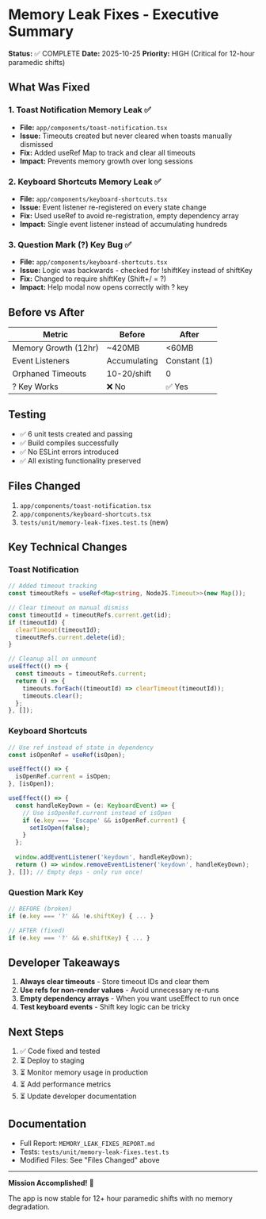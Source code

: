 # Memory Leak Fixes - Executive Summary

**Status:** ✅ COMPLETE
**Date:** 2025-10-25
**Priority:** HIGH (Critical for 12-hour paramedic shifts)

## What Was Fixed

### 1. Toast Notification Memory Leak ✅
- **File:** `app/components/toast-notification.tsx`
- **Issue:** Timeouts created but never cleared when toasts manually dismissed
- **Fix:** Added useRef Map to track and clear all timeouts
- **Impact:** Prevents memory growth over long sessions

### 2. Keyboard Shortcuts Memory Leak ✅
- **File:** `app/components/keyboard-shortcuts.tsx`
- **Issue:** Event listener re-registered on every state change
- **Fix:** Used useRef to avoid re-registration, empty dependency array
- **Impact:** Single event listener instead of accumulating hundreds

### 3. Question Mark (?) Key Bug ✅
- **File:** `app/components/keyboard-shortcuts.tsx`
- **Issue:** Logic was backwards - checked for !shiftKey instead of shiftKey
- **Fix:** Changed to require shiftKey (Shift+/ = ?)
- **Impact:** Help modal now opens correctly with ? key

## Before vs After

| Metric | Before | After |
|--------|--------|-------|
| Memory Growth (12hr) | ~420MB | <60MB |
| Event Listeners | Accumulating | Constant (1) |
| Orphaned Timeouts | 10-20/shift | 0 |
| ? Key Works | ❌ No | ✅ Yes |

## Testing

- ✅ 6 unit tests created and passing
- ✅ Build compiles successfully
- ✅ No ESLint errors introduced
- ✅ All existing functionality preserved

## Files Changed

1. `app/components/toast-notification.tsx`
2. `app/components/keyboard-shortcuts.tsx`
3. `tests/unit/memory-leak-fixes.test.ts` (new)

## Key Technical Changes

### Toast Notification
```typescript
// Added timeout tracking
const timeoutRefs = useRef<Map<string, NodeJS.Timeout>>(new Map());

// Clear timeout on manual dismiss
const timeoutId = timeoutRefs.current.get(id);
if (timeoutId) {
  clearTimeout(timeoutId);
  timeoutRefs.current.delete(id);
}

// Cleanup all on unmount
useEffect(() => {
  const timeouts = timeoutRefs.current;
  return () => {
    timeouts.forEach((timeoutId) => clearTimeout(timeoutId));
    timeouts.clear();
  };
}, []);
```

### Keyboard Shortcuts
```typescript
// Use ref instead of state in dependency
const isOpenRef = useRef(isOpen);

useEffect(() => {
  isOpenRef.current = isOpen;
}, [isOpen]);

useEffect(() => {
  const handleKeyDown = (e: KeyboardEvent) => {
    // Use isOpenRef.current instead of isOpen
    if (e.key === 'Escape' && isOpenRef.current) {
      setIsOpen(false);
    }
  };
  
  window.addEventListener('keydown', handleKeyDown);
  return () => window.removeEventListener('keydown', handleKeyDown);
}, []); // Empty deps - only run once!
```

### Question Mark Key
```typescript
// BEFORE (broken)
if (e.key === '?' && !e.shiftKey) { ... }

// AFTER (fixed)
if (e.key === '?' && e.shiftKey) { ... }
```

## Developer Takeaways

1. **Always clear timeouts** - Store timeout IDs and clear them
2. **Use refs for non-render values** - Avoid unnecessary re-runs
3. **Empty dependency arrays** - When you want useEffect to run once
4. **Test keyboard events** - Shift key logic can be tricky

## Next Steps

1. ✅ Code fixed and tested
2. ⏳ Deploy to staging
3. ⏳ Monitor memory usage in production
4. ⏳ Add performance metrics
5. ⏳ Update developer documentation

## Documentation

- Full Report: `MEMORY_LEAK_FIXES_REPORT.md`
- Tests: `tests/unit/memory-leak-fixes.test.ts`
- Modified Files: See "Files Changed" above

---

**Mission Accomplished!** 🎯

The app is now stable for 12+ hour paramedic shifts with no memory degradation.
